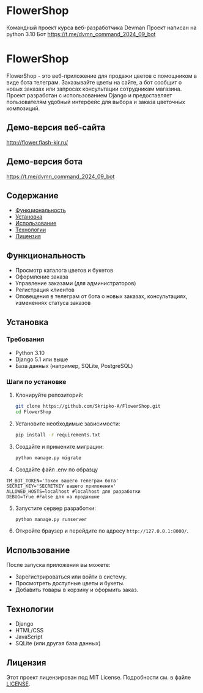 # FlowerShop
Командный проект курса веб-разработчика Devman
Проект написан на python 3.10
Бот https://t.me/dvmn_command_2024_09_bot
# FlowerShop

FlowerShop - это веб-приложение для продажи цветов с помощником в виде бота телеграм. Заказывайте цветы на сайте, а бот сообщит о новых заказах или запросах консультации сотрудникам магазина. Проект разработан с использованием Django и предоставляет пользователям удобный интерфейс для выбора и заказа цветочных композиций.

## Демо-версия веб-сайта
http://flower.flash-kir.ru/

## Демо-версия бота
https://t.me/dvmn_command_2024_09_bot

## Содержание

- [Функциональность](#функциональность)
- [Установка](#установка)
- [Использование](#использование)
- [Технологии](#технологии)
- [Лицензия](#лицензия)

## Функциональность

- Просмотр каталога цветов и букетов
- Оформление заказа
- Управление заказами (для администраторов)
- Регистрация клиентов
- Оповещения в телеграм от бота о новых заказах, консультациях, изменениях статуса заказов

## Установка

### Требования

- Python 3.10
- Django 5.1 или выше
- База данных (например, SQLite, PostgreSQL)

### Шаги по установке

1. Клонируйте репозиторий:

   ```bash
   git clone https://github.com/Skripko-A/FlowerShop.git
   cd FlowerShop
   ```

2. Установите необходимые зависимости:

   ```bash
   pip install -r requirements.txt
   ```

3. Создайте и примените миграции:

   ```bash
   python manage.py migrate
   ```

4. Создайте файл .env по образцу
```
TM_BOT_TOKEN='Токен вашего телеграм бота'
SECRET_KEY='SECRETKEY вашего приложения'
ALLOWED_HOSTS=localhost #localhost для разработки
DEBUG=True #False для на продакшне
```
5. Запустите сервер разработки:

   ```bash
   python manage.py runserver
   ```

6. Откройте браузер и перейдите по адресу `http://127.0.0.1:8000/`.

## Использование

После запуска приложения вы можете:

- Зарегистрироваться или войти в систему.
- Просмотреть доступные цветы и букеты.
- Добавить товары в корзину и оформить заказ.

## Технологии

- Django
- HTML/CSS
- JavaScript
- SQLite (или другая база данных)

## Лицензия

Этот проект лицензирован под MIT License. Подробности см. в файле [LICENSE](LICENSE).